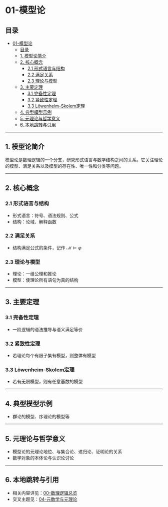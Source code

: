 # 01-模型论

## 目录

- [01-模型论](#01-模型论)
  - [目录](#目录)
  - [1. 模型论简介](#1-模型论简介)
  - [2. 核心概念](#2-核心概念)
    - [2.1 形式语言与结构](#21-形式语言与结构)
    - [2.2 满足关系](#22-满足关系)
    - [2.3 理论与模型](#23-理论与模型)
  - [3. 主要定理](#3-主要定理)
    - [3.1 完备性定理](#31-完备性定理)
    - [3.2 紧致性定理](#32-紧致性定理)
    - [3.3 Löwenheim-Skolem定理](#33-löwenheim-skolem定理)
  - [4. 典型模型示例](#4-典型模型示例)
  - [5. 元理论与哲学意义](#5-元理论与哲学意义)
  - [6. 本地跳转与引用](#6-本地跳转与引用)

---

## 1. 模型论简介

模型论是数理逻辑的一个分支，研究形式语言与数学结构之间的关系。它关注理论的模型、满足关系以及模型的存在性、唯一性和分类等问题。

---

## 2. 核心概念

### 2.1 形式语言与结构

- 形式语言：符号、语法规则、公式
- 结构：论域、解释函数

### 2.2 满足关系

- 结构满足公式的条件，记作 $\mathcal{M} \models \varphi$

### 2.3 理论与模型

- 理论：一组公理和推论
- 模型：使理论所有语句为真的结构

---

## 3. 主要定理

### 3.1 完备性定理

- 一阶逻辑的语法推导与语义满足等价

### 3.2 紧致性定理

- 若理论每个有限子集有模型，则整体有模型

### 3.3 Löwenheim-Skolem定理

- 若有无限模型，则有任意基数的模型

---

## 4. 典型模型示例

- 群论的模型、序理论的模型等

---

## 5. 元理论与哲学意义

- 模型论的元理论地位、与集合论、递归论、证明论的关系
- 数学对象的本体论与认识论讨论

---

## 6. 本地跳转与引用

- 相关内容详见：[00-数理逻辑总览](00-数理逻辑总览.md)
- 交叉主题见：[04-元数学与元理论](04-元数学与元理论.md)
